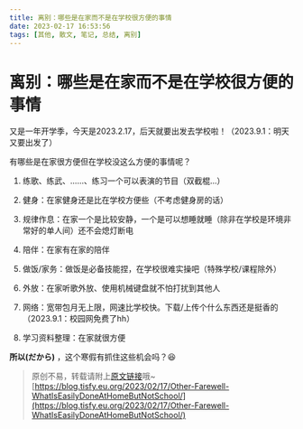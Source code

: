 ```yaml
---
title: 离别：哪些是在家而不是在学校很方便的事情
date: 2023-02-17 16:53:56
tags: [其他, 散文, 笔记, 总结, 离别]
---
```


# 离别：哪些是在家而不是在学校很方便的事情

又是一年开学季，今天是2023.2.17，后天就要出发去学校啦！（2023.9.1：明天又要出发了）

有哪些是在家很方便但在学校没这么方便的事情呢？

1. 练歌、练武、......、练习一个可以表演的节目（双截棍...）

2. 健身：在家健身还是比在学校方便些（不考虑健身房的话）

3. 规律作息：在家一个是比较安静，一个是可以想睡就睡（除非在学校是环境非常好的单人间）还不会熄灯断电

4. 陪伴：在家有在家的陪伴

5. 做饭/家务：做饭是必备技能捏，在学校很难实操吧（特殊学校/课程除外）

6. 外放：在家听歌外放、使用机械键盘就不怕打扰到其他人

7. 网络：宽带包月无上限，网速比学校快。下载/上传个什么东西还是挺香的（2023.9.1：校园网免费了hh）

8. 学习资料整理：在家就很方便

**所以(だから)** ，这个寒假有抓住这些机会吗？😆


> 原创不易，转载请附上[原文链接](https://blog.tisfy.eu.org/2023/02/17/Other-Farewell-WhatIsEasilyDoneAtHomeButNotSchool/)哦~
> [https://blog.tisfy.eu.org/2023/02/17/Other-Farewell-WhatIsEasilyDoneAtHomeButNotSchool/](https://blog.tisfy.eu.org/2023/02/17/Other-Farewell-WhatIsEasilyDoneAtHomeButNotSchool/)
